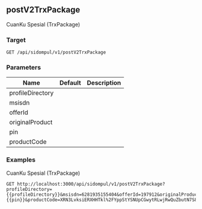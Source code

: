 ## postV2TrxPackage
CuanKu Spesial (TrxPackage)

### Target
```
GET /api/sidompul/v1/postV2TrxPackage
```

### Parameters
Name | Default | Description
--- | --- | ---
profileDirectory||
msisdn||
offerId||
originalProduct||
pin||
productCode||



### Examples
CuanKu Spesial (TrxPackage)
```
GET http://localhost:3000/api/sidompul/v1/postV2TrxPackage?profileDirectory={{profileDirectory}}&msisdn=6281935155404&offerId=197912&originalProduct=&pin={{pin}}&productCode=XRN3LvksiERXHHTkl%2FYppStYSNUpCGwytRLwjRwQuZbutN7S8pAPK2mNzTfWDrAdR%2FNSm%2Fim7yB22RHIqVIu37eXkNiJYaTxPld8haTAam2MMn7y6TtgNnm4wFONdd5QoFB3rbUNqbhW5VC%2BfQfq%2Fh4RCNYeyObuK%2FVtNiVfRoyW%2BX6uTdkRXuh6MCOKqcK3sPRQYH8T3KwiFU%2FSsE%2BTUw%3D%3D
```

